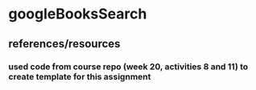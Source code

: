 # googleBooksSearch

## references/resources
### used code from course repo (week 20, activities 8 and 11) to create template for this assignment
